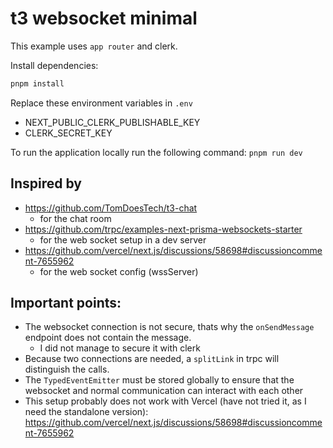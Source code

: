 # t3 websocket minimal

This example uses `app router` and clerk.

Install dependencies:
```bash
pnpm install
```

Replace these environment variables in `.env`
- NEXT_PUBLIC_CLERK_PUBLISHABLE_KEY
- CLERK_SECRET_KEY

To run the application locally run the following command:
`pnpm run dev`

## Inspired by

- https://github.com/TomDoesTech/t3-chat
  - for the chat room
- https://github.com/trpc/examples-next-prisma-websockets-starter
  - for the web socket setup in a dev server
- https://github.com/vercel/next.js/discussions/58698#discussioncomment-7655962
  - for the web socket config (wssServer)

## Important points:

- The websocket connection is not secure, thats why the `onSendMessage` endpoint does not contain the message.
  - I did not manage to secure it with clerk
- Because two connections are needed, a `splitLink` in trpc will distinguish the calls.
- The `TypedEventEmitter` must be stored globally to ensure that the websocket and normal communication can interact with each other
- This setup probably does not work with Vercel (have not tried it, as I need the standalone version): https://github.com/vercel/next.js/discussions/58698#discussioncomment-7655962


